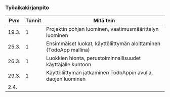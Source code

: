 ### Työaikakirjanpito

| Pvm | Tunnit | Mitä tein |
| --- | ---    | ---------- |
|19.3.|   1    | Projektin pohjan luominen, vaatimusmäärittelyn luominen | 
|25.3.| 1 | Ensimmäiset luokat, käyttöliittymän aloittaminen (TodoApp mallina) |
|26.3.| 1 | Luokkien hionta, perustoiminnallisuudet käyttäjälle kuntoon |
|29.3.| 1 | Käyttöliittymän jatkaminen TodoAppin avulla, daojen luominen |
|2.4.|   | |